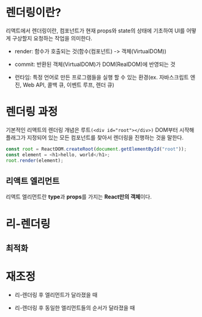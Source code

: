 # 렌더링이란?

리액트에서 렌더링이란, 컴포넌트가 현재 props와 state의 상태에 기초하여 UI를 어떻게 구상할지 요청하는 작업을 의미한다.

- render: 함수가 호출되는 것(함수(컴포넌트) -> 객체(VirtualDOM))

- commit: 반환된 객체(VirtualDOM)가 DOM(RealDOM)에 반영되는 것

- 런타임: 특정 언어로 만든 프로그램들을 실행 할 수 있는 환경(ex. 자바스크립트 엔진, Web API, 콜백 큐, 이벤트 루프, 렌더 큐)

# 렌더링 과정

기본적인 리액트의 렌더링 개념은 루트`(<div id="root"></div>)` DOM부터 시작해 플래그가 지정되어 있는 모든 컴포넌트를 찾아서 렌더링을 진행하는 것을 말한다.

```javascript
const root = ReactDOM.createRoot(document.getElementById("root"));
const element = <h1>hello, world</h1>;
root.render(element);
```

## 리액트 엘리먼트

리액트 엘리먼트란 **type**과 **props**를 가지는 **React만의 객체**이다.

# 리-렌더링

## 최적화

# 재조정

- 리-렌더링 후 엘리먼트가 달라졌을 때

- 리-렌더링 후 동일한 엘리먼트들의 순서가 달라졌을 때
